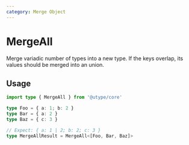 ```yaml
---
category: Merge Object
---
```


# MergeAll

<TypeInfo category="Merge Object" />

Merge variadic number of types into a new type. If the keys overlap, its values should be merged into an union.

## Usage

```ts
import type { MergeAll } from '@utype/core'

type Foo = { a: 1; b: 2 }
type Bar = { a: 2 }
type Baz = { c: 3 }

// Expect: { a: 1 | 2; b: 2; c: 3 }
type MergeAllResult = MergeAll<[Foo, Bar, Baz]>
```
